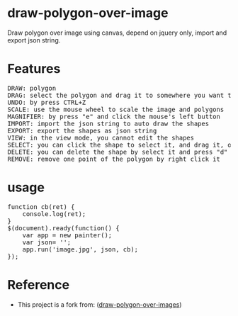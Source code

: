 # draw-polygon-over-image
Draw polygon over image using canvas, depend on jquery only, import and export json string.

# Features
<pre>
DRAW: polygon
DRAG: select the polygon and drag it to somewhere you want to
UNDO: by press CTRL+Z
SCALE: use the mouse wheel to scale the image and polygons
MAGNIFIER: by press "e" and click the mouse's left button
IMPORT: import the json string to auto draw the shapes
EXPORT: export the shapes as json string
VIEW: in the view mode, you cannot edit the shapes
SELECT: you can click the shape to select it, and drag it, or drag the picture
DELETE: you can delete the shape by select it and press "d"
REMOVE: remove one point of the polygon by right click it
</pre>

# usage
<pre>
function cb(ret) {
	console.log(ret);
}
$(document).ready(function() {
	var app = new painter();
	var json= '';
	app.run('image.jpg', json, cb);
});
</pre>


# Reference
- This project is a fork from: ([draw-polygon-over-images](https://github.com/kevnwei/draw-polygon-over-image))